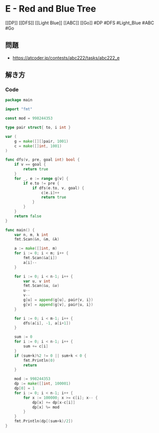 # E - Red and Blue Tree
[[DP]] [[DFS]] [[Light Blue]] [[ABC]] [[Go]]
#DP #DFS #Light_Blue #ABC #Go 

## 問題
- https://atcoder.jp/contests/abc222/tasks/abc222_e

## 解き方
### Code
```go
package main

import "fmt"

const mod = 998244353

type pair struct{ to, i int }

var (
	g = make([][]pair, 1001)
	c = make([]int, 1001)
)

func dfs(v, pre, goal int) bool {
	if v == goal {
		return true
	}
	for _, e := range g[v] {
		if e.to != pre {
			if dfs(e.to, v, goal) {
				c[e.i]++
				return true
			}
		}
	}
	return false
}

func main() {
	var n, m, k int
	fmt.Scan(&n, &m, &k)

	a := make([]int, m)
	for i := 0; i < m; i++ {
		fmt.Scan(&a[i])
		a[i]--
	}

	for i := 0; i < n-1; i++ {
		var u, v int
		fmt.Scan(&u, &v)
		u--
		v--
		g[u] = append(g[u], pair{v, i})
		g[v] = append(g[v], pair{u, i})
	}

	for i := 0; i < m-1; i++ {
		dfs(a[i], -1, a[i+1])
	}

	sum := 0
	for i := 0; i < n-1; i++ {
		sum += c[i]
	}
	if (sum+k)%2 != 0 || sum+k < 0 {
		fmt.Println(0)
		return
	}

	mod := 998244353
	dp := make([]int, 100001)
	dp[0] = 1
	for i := 0; i < n-1; i++ {
		for x := 100000; x >= c[i]; x-- {
			dp[x] += dp[x-c[i]]
			dp[x] %= mod
		}
	}
	fmt.Println(dp[(sum+k)/2])
}
```